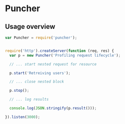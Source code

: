 Puncher
=======


Usage overview
--------------

``` javascript
var Puncher = require('puncher');


require('http').createServer(function (req, res) {
  var p = new Puncher('Profiling request lifecycle');

  // ... start nested request for resource

  p.start('Retreiving users');

  // ... close nested block

  p.stop();

  // ... log results

  console.log(JSON.stringify(p.result()));

}).listen(3000);
```
